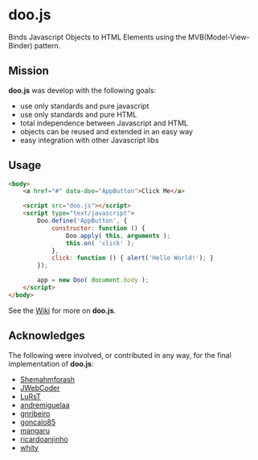 # doo.js

Binds Javascript Objects to HTML Elements using the MVB(Model-View-Binder)
 pattern.

## Mission

**doo.js** was develop with the following goals:

* use only standards and pure javascript
* use only standards and pure HTML
* total independence between Javascript and HTML
* objects can be reused and extended in an easy way
* easy integration with other Javascript libs

## Usage

```html
<body>
    <a href="#" data-doo="AppButton">Click Me</a>    

    <script src="doo.js"></script>
    <script type="text/javascript">
        Doo.define('AppButton', {
            constructor: function () {
                Doo.apply( this, arguments );
                this.on( 'click' );
            },
            click: function () { alert('Hello World!'); }
        });

        app = new Doo( document.body );
    </script>
</body>
```

See the [Wiki](https://github.com/ARivottiC/doo.js/wiki) for more on
 **doo.js**.

## Acknowledges

The following were involved, or contributed in any way, for the final
 implementation of **doo.js**:

* [Shemahmforash](https://github.com/Shemahmforash)
* [JWebCoder](https://github.com/JWebCoder)
* [LuRsT](https://github.com/LuRsT)
* [andremiguelaa](https://github.com/andremiguelaa)
* [gnribeiro](https://github.com/gnribeiro)
* [goncalo85](https://github.com/goncalo85)
* [mangaru](https://github.com/mangaru)
* [ricardoanjinho](https://github.com/ricardoanjinho)
* [whity](https://github.com/whity)
